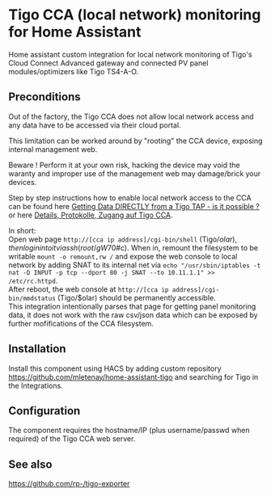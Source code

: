 # Tigo CCA (local network) monitoring for Home Assistant

Home assistant custom integration for local network monitoring of Tigo's Cloud Connect Advanced gateway and connected PV panel modules/optimizers like Tigo TS4-A-O.

## Preconditions

Out of the factory, the Tigo CCA does not allow local network access and any data have to be accessed via their cloud portal.

This limitation can be worked around by "rooting" the CCA device, exposing internal management web.

Beware ! Perform it at your own risk, hacking the device may void the waranty and improper use of the management web may damage/brick your devices.

Step by step instructions how to enable local network access to the CCA can be found here [Getting Data DIRECTLY from a Tigo TAP - is it possible ?](https://diysolarforum.com/threads/getting-data-directly-from-a-tigo-tap-is-it-possible.37414/page-2#post-1085251) or here [Details, Protokolle, Zugang auf Tigo CCA](https://www.photovoltaikforum.com/thread/149592-details-protokolle-zugang-auf-tigo-cca/?postID=3649832#post3649832).

In short:  
Open web page `http://[cca ip address]/cgi-bin/shell` (Tigo/$olar), then login into it via ssh (root/gW$70#c). When in, remount the filesystem to be writable `mount -o remount,rw /` and expose the web console to local network by adding SNAT to its internal net via `echo "/usr/sbin/iptables -t nat -D INPUT -p tcp --dport 80 -j SNAT --to 10.11.1.1" >> /etc/rc.httpd`.  
After reboot, the web console at `http://[cca ip address]/cgi-bin/mmdstatus` (Tigo/$olar) should be permanently accessible.  
This integration intentionally parses that page for getting panel monitoring data, it does not work with the raw csv/json data which can be exposed by further mofifications of the CCA filesystem.

## Installation

Install this component using HACS by adding custom repository https://github.com/mletenay/home-assistant-tigo and searching for Tigo in the Integrations.

## Configuration

The component requires the hostname/IP (plus username/passwd when required) of the Tigo CCA web server.

## See also

https://github.com/rp-/tigo-exporter
